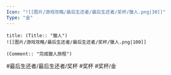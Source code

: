 ```yaml
---
Icon: "![[图片/游戏攻略/最后生还者/最后生还者/奖杯/獵人.png|30]]"
Type: "金"
---
```

```ad-common-gold-trophy
title: (Title:: "獵人")
![[图片/游戏攻略/最后生还者/最后生还者/奖杯/獵人.png|100]]

(Comment:: "完成獵人旅程")
```

#最后生还者/最后生还者/奖杯 #奖杯 #奖杯/金
